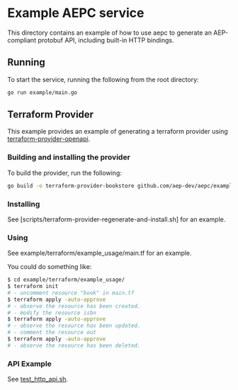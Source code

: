 # Example AEPC service

This directory contains an example of how to use aepc to generate an
AEP-compliant protobuf API, including built-in HTTP bindings.

## Running

To start the service, running the following from the root directory:

```bash
go run example/main.go
```

## Terraform Provider

This example provides an example of generating a terraform provider using
[terraform-provider-openapi](https://github.com/dikhan/terraform-provider-openapi/blob/master/docs/publishing_provider.md).

### Building and installing the provider

To build the provider, run the following:

```sh
go build -o terraform-provider-bookstore github.com/aep-dev/aepc/example/terraform/
```

### Installing

See [scripts/terraform-provider-regenerate-and-install.sh]
for an example.


### Using

See example/terraform/example_usage/main.tf for an example.

You could do something like:

```sh
$ cd example/terraform/example_usage/
$ terraform init
# - uncomment resource "book" in main.tf
$ terraform apply -auto-approve
# - observe the resource has been created.
# - modify the resource isbn
$ terraform apply -auto-approve
# - observe the resource has been updated.
# - comment the resource out
$ terraform apply -auto-approve
# - observe the resource has been deleted.
```

### API Example

See [test_http_api.sh](./scripts/test_http_api.sh).